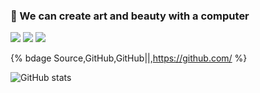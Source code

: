 ### 🎨  We can create art and beauty with a computer
![](https://img.shields.io/badge/language-Java-orange.svg)
![](https://img.shields.io/badge/language-SQL-blue.svg)
![](https://img.shields.io/badge/language-Python-red.svg)

{% bdage Source,GitHub,GitHub||,https://github.com/ %}

![GitHub stats](https://github-readme-stats.vercel.app/api?username=NorthShip)
